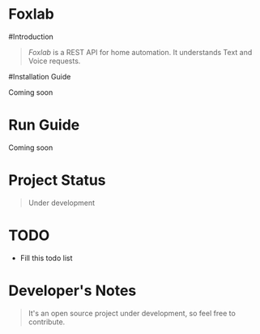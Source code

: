 Foxlab
=====================

#Introduction

> *Foxlab* is a REST API for home automation. It understands Text and Voice requests.

#Installation Guide

Coming soon

# Run Guide

Coming soon

# Project Status

> Under development

# TODO

* Fill this todo list

# Developer's Notes

> It's an open source project under development, so feel free to contribute.
